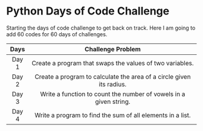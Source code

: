 # Python Days of Code Challenge

Starting the days of code challenge to get back on track.
Here I am going to add 60 codes for 60 days of challenges.

**Days**| **Challenge Problem**
| :---: | :---:
Day 1  | Create a program that swaps the values of two variables.
Day 2  | Create a program to calculate the area of a circle given its radius.
Day 3  | Write a function to count the number of vowels in a given string.
Day 4  | Write a program to find the sum of all elements in a list.
